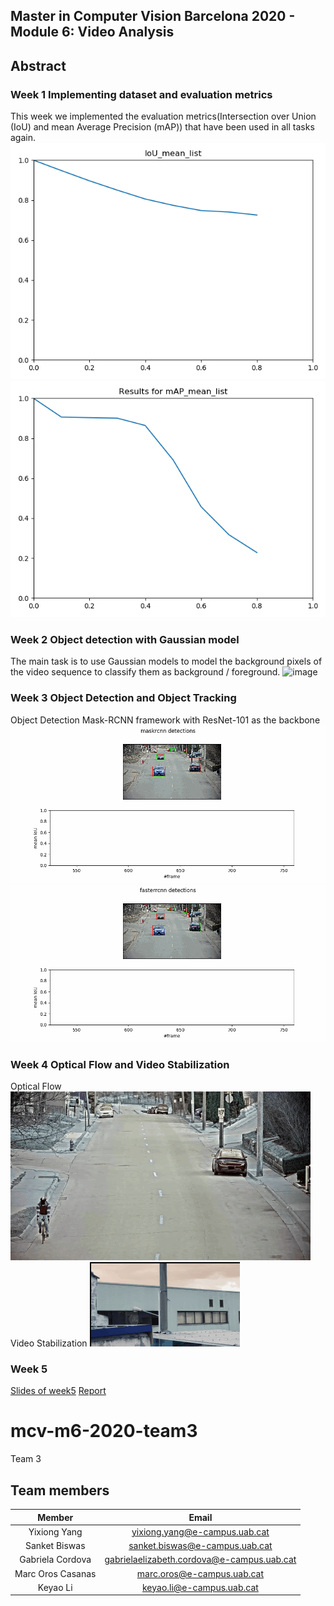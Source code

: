 

## Master in Computer Vision Barcelona 2020 - Module 6: Video Analysis


## Abstract
### Week 1 Implementing dataset and evaluation metrics
This week we implemented the evaluation metrics(Intersection over Union (IoU) and mean Average Precision (mAP)) that have been used in all tasks again.
![image](https://github.com/mcv-m6-video/mcv-m6-2020-team3/blob/master/img/w1t_1_1.png)
![image](https://github.com/mcv-m6-video/mcv-m6-2020-team3/blob/master/img/w1t1_1_2.png)

### Week 2 Object detection with Gaussian model
The main task is to use Gaussian models to model the background pixels of the video sequence to classify them as background / foreground.
![image](https://github.com/mcv-m6-video/mcv-m6-2020-team3/blob/master/img/bboxes_adaptive.gif)

### Week 3 Object Detection and Object Tracking
Object Detection Mask-RCNN framework with ResNet-101 as the backbone
![image](https://github.com/mcv-m6-video/mcv-m6-2020-team3/blob/master/img/mrcnn.gif)
![image](https://github.com/mcv-m6-video/mcv-m6-2020-team3/blob/master/img/frcnn.gif)

### Week 4 Optical Flow and Video Stabilization
Optical Flow
![image](https://github.com/mcv-m6-video/mcv-m6-2020-team3/blob/master/img/test.gif)
Video Stabilization
![image](https://github.com/mcv-m6-video/mcv-m6-2020-team3/blob/master/img/image.gif)

### Week 5
[Slides of week5](https://docs.google.com/presentation/d/1VasprYLcgt9CrHsns_UD0mKGjKkKP6lzKt5dVO2Eym0/edit#slide=id.g73a990f4fc_3_455)
[Report]()

# mcv-m6-2020-team3
Team 3
## Team members

|      Member     |           Email          |
|:---------------:|:------------------------:|
|  Yixiong Yang| yixiong.yang@e-campus.uab.cat |
|     Sanket Biswas   |    sanket.biswas@e-campus.uab.cat   |
|  Gabriela Cordova |    gabrielaelizabeth.cordova@e-campus.uab.cat    |
| Marc Oros Casanas  |marc.oros@e-campus.uab.cat |
| Keyao Li | keyao.li@e-campus.uab.cat|

